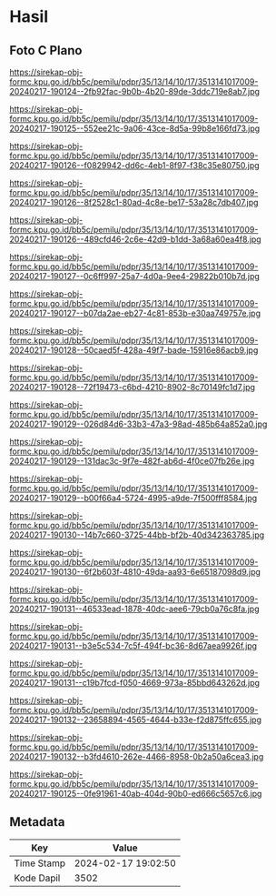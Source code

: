 # Hasil

## Foto C Plano

https://sirekap-obj-formc.kpu.go.id/bb5c/pemilu/pdpr/35/13/14/10/17/3513141017009-20240217-190124--2fb92fac-9b0b-4b20-89de-3ddc719e8ab7.jpg

https://sirekap-obj-formc.kpu.go.id/bb5c/pemilu/pdpr/35/13/14/10/17/3513141017009-20240217-190125--552ee21c-9a06-43ce-8d5a-99b8e166fd73.jpg

https://sirekap-obj-formc.kpu.go.id/bb5c/pemilu/pdpr/35/13/14/10/17/3513141017009-20240217-190126--f0829942-dd6c-4eb1-8f97-f38c35e80750.jpg

https://sirekap-obj-formc.kpu.go.id/bb5c/pemilu/pdpr/35/13/14/10/17/3513141017009-20240217-190126--8f2528c1-80ad-4c8e-be17-53a28c7db407.jpg

https://sirekap-obj-formc.kpu.go.id/bb5c/pemilu/pdpr/35/13/14/10/17/3513141017009-20240217-190126--489cfd46-2c6e-42d9-b1dd-3a68a60ea4f8.jpg

https://sirekap-obj-formc.kpu.go.id/bb5c/pemilu/pdpr/35/13/14/10/17/3513141017009-20240217-190127--0c6ff997-25a7-4d0a-9ee4-29822b010b7d.jpg

https://sirekap-obj-formc.kpu.go.id/bb5c/pemilu/pdpr/35/13/14/10/17/3513141017009-20240217-190127--b07da2ae-eb27-4c81-853b-e30aa749757e.jpg

https://sirekap-obj-formc.kpu.go.id/bb5c/pemilu/pdpr/35/13/14/10/17/3513141017009-20240217-190128--50caed5f-428a-49f7-bade-15916e86acb9.jpg

https://sirekap-obj-formc.kpu.go.id/bb5c/pemilu/pdpr/35/13/14/10/17/3513141017009-20240217-190128--72f19473-c6bd-4210-8902-8c70149fc1d7.jpg

https://sirekap-obj-formc.kpu.go.id/bb5c/pemilu/pdpr/35/13/14/10/17/3513141017009-20240217-190129--026d84d6-33b3-47a3-98ad-485b64a852a0.jpg

https://sirekap-obj-formc.kpu.go.id/bb5c/pemilu/pdpr/35/13/14/10/17/3513141017009-20240217-190129--131dac3c-9f7e-482f-ab6d-4f0ce07fb26e.jpg

https://sirekap-obj-formc.kpu.go.id/bb5c/pemilu/pdpr/35/13/14/10/17/3513141017009-20240217-190129--b00f66a4-5724-4995-a9de-7f500fff8584.jpg

https://sirekap-obj-formc.kpu.go.id/bb5c/pemilu/pdpr/35/13/14/10/17/3513141017009-20240217-190130--14b7c660-3725-44bb-bf2b-40d342363785.jpg

https://sirekap-obj-formc.kpu.go.id/bb5c/pemilu/pdpr/35/13/14/10/17/3513141017009-20240217-190130--6f2b603f-4810-49da-aa93-6e65187098d9.jpg

https://sirekap-obj-formc.kpu.go.id/bb5c/pemilu/pdpr/35/13/14/10/17/3513141017009-20240217-190131--46533ead-1878-40dc-aee6-79cb0a76c8fa.jpg

https://sirekap-obj-formc.kpu.go.id/bb5c/pemilu/pdpr/35/13/14/10/17/3513141017009-20240217-190131--b3e5c534-7c5f-494f-bc36-8d67aea9926f.jpg

https://sirekap-obj-formc.kpu.go.id/bb5c/pemilu/pdpr/35/13/14/10/17/3513141017009-20240217-190131--c19b7fcd-f050-4669-973a-85bbd643262d.jpg

https://sirekap-obj-formc.kpu.go.id/bb5c/pemilu/pdpr/35/13/14/10/17/3513141017009-20240217-190132--23658894-4565-4644-b33e-f2d875ffc655.jpg

https://sirekap-obj-formc.kpu.go.id/bb5c/pemilu/pdpr/35/13/14/10/17/3513141017009-20240217-190132--b3fd4610-262e-4466-8958-0b2a50a6cea3.jpg

https://sirekap-obj-formc.kpu.go.id/bb5c/pemilu/pdpr/35/13/14/10/17/3513141017009-20240217-190125--0fe91961-40ab-404d-90b0-ed666c5657c6.jpg


## Metadata

| Key        | Value               |
| ---------- | ------------------- |
| Time Stamp | 2024-02-17 19:02:50 |
| Kode Dapil | 3502                |



